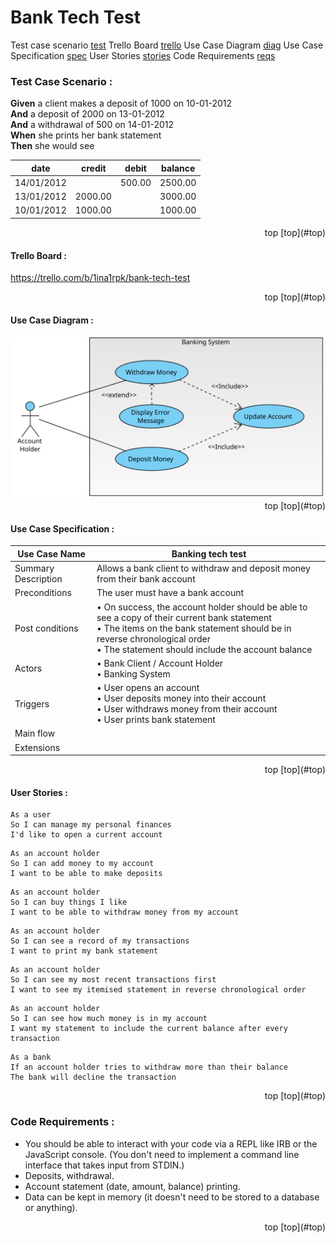 # <a name="top"></a>Bank Tech Test

Test case scenario [test](#test)
Trello Board [trello](#trello)
Use Case Diagram [diag](#diag)
Use Case Specification [spec](#spec)
User Stories [stories](#stories)
Code Requirements [reqs](#reqs)

### <a name="test"></a>Test Case Scenario :

**Given** a client makes a deposit of 1000 on 10-01-2012  
**And** a deposit of 2000 on 13-01-2012  
**And** a withdrawal of 500 on 14-01-2012  
**When** she prints her bank statement  
**Then** she would see

| date       | credit  | debit  | balance |
| ---        | ---     | ---    | ---     |
| 14/01/2012 |         | 500.00 | 2500.00 |
| 13/01/2012 | 2000.00 |        | 3000.00 |
| 10/01/2012 | 1000.00 |        | 1000.00 |

<div style="text-align: right"> top [top](#top) </div>

#### <a name="trello"></a>Trello Board :

https://trello.com/b/1ina1rpk/bank-tech-test

<div style="text-align: right"> top [top](#top) </div>


#### <a name="diag"></a>Use Case Diagram :

<img src="./Bank-tech-test.svg">

<div style="text-align: right"> top [top](#top) </div>


#### <a name="spec"/></a>Use Case Specification :

| Use Case Name  | Banking tech test |
| --- | --- |
| Summary Description | Allows a bank client to withdraw and deposit money from their bank account |
| Preconditions | The user must have a bank account |
| Post conditions | • On success, the account holder should be able to see a copy of their current bank statement<br>• The items on the bank statement should be in reverse chronological order<br>• The statement should include the account balance |
| Actors          | • Bank Client / Account Holder<br>• Banking System |
| Triggers        | • User opens an account<br>• User deposits money into their account<br>• User withdraws money from their account<br>• User prints bank statement |
| Main flow       |  |
| Extensions      |  |

<div style="text-align: right"> top [top](#top) </div>


#### <a name="stories"></a>User Stories :

```
As a user
So I can manage my personal finances
I'd like to open a current account
```

```
As an account holder
So I can add money to my account
I want to be able to make deposits
```

```
As an account holder
So I can buy things I like
I want to be able to withdraw money from my account
```

```
As an account holder
So I can see a record of my transactions
I want to print my bank statement
```

```
As an account holder
So I can see my most recent transactions first
I want to see my itemised statement in reverse chronological order
```

```
As an account holder
So I can see how much money is in my account
I want my statement to include the current balance after every transaction
```

```
As a bank
If an account holder tries to withdraw more than their balance
The bank will decline the transaction
```
<div style="text-align: right"> top [top](#top) </div>

### <a name="reqs"></a>Code Requirements :

* You should be able to interact with your code via a REPL like IRB or the JavaScript console.  (You don't need to implement a command line interface that takes input from STDIN.)
* Deposits, withdrawal.
* Account statement (date, amount, balance) printing.
* Data can be kept in memory (it doesn't need to be stored to a database or anything).

<div style="text-align: right"> top [top](#top) </div>


